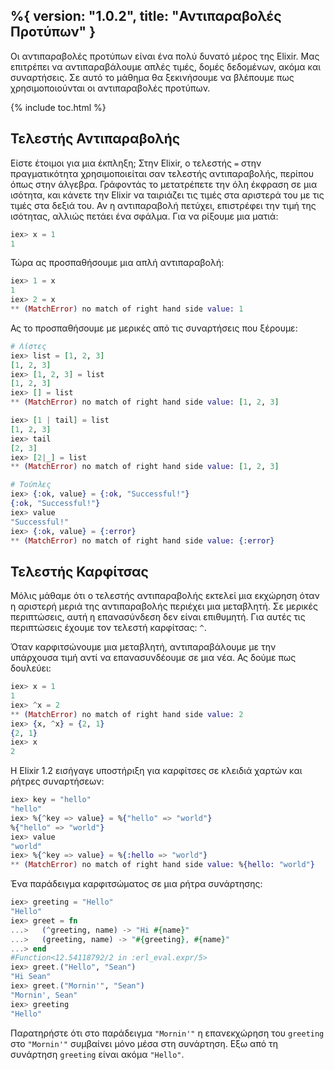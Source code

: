 %{
  version: "1.0.2",
  title: "Αντιπαραβολές Προτύπων"
}
---

Οι αντιπαραβολές προτύπων είναι ένα πολύ δυνατό μέρος της Elixir.  Μας επιτρέπει να αντιπαραβάλουμε απλές τιμές, δομές δεδομένων, ακόμα και συναρτήσεις.  Σε αυτό το μάθημα θα ξεκινήσουμε να βλέπουμε πως χρησιμοποιούνται οι αντιπαραβολές προτύπων.

{% include toc.html %}

## Τελεστής Αντιπαραβολής

Είστε έτοιμοι για μια έκπληξη; Στην Elixir, ο τελεστής `=` στην πραγματικότητα χρησιμοποιείται σαν τελεστής αντιπαραβολής, περίπου όπως στην άλγεβρα. Γράφοντάς το μετατρέπετε την όλη έκφραση σε μια ισότητα, και κάνετε την Elixir να ταιριάζει τις τιμές στα αριστερά του με τις τιμές στα δεξιά του. Αν η αντιπαραβολή πετύχει, επιστρέφει την τιμή της ισότητας, αλλιώς πετάει ένα σφάλμα. Για να ρίξουμε μια ματιά:

```elixir
iex> x = 1
1
```

Τώρα ας προσπαθήσουμε μια απλή αντιπαραβολή:

```elixir
iex> 1 = x
1
iex> 2 = x
** (MatchError) no match of right hand side value: 1
```

Ας το προσπαθήσουμε με μερικές από τις συναρτήσεις που ξέρουμε:

```elixir
# Λίστες
iex> list = [1, 2, 3]
[1, 2, 3]
iex> [1, 2, 3] = list
[1, 2, 3]
iex> [] = list
** (MatchError) no match of right hand side value: [1, 2, 3]

iex> [1 | tail] = list
[1, 2, 3]
iex> tail
[2, 3]
iex> [2|_] = list
** (MatchError) no match of right hand side value: [1, 2, 3]

# Τούπλες
iex> {:ok, value} = {:ok, "Successful!"}
{:ok, "Successful!"}
iex> value
"Successful!"
iex> {:ok, value} = {:error}
** (MatchError) no match of right hand side value: {:error}
```

## Τελεστής Καρφίτσας

Μόλις μάθαμε ότι ο τελεστής αντιπαραβολής εκτελεί μια εκχώρηση όταν η αριστερή μεριά της αντιπαραβολής περιέχει μια μεταβλητή.  Σε μερικές περιπτώσεις, αυτή η επανασύνδεση δεν είναι επιθυμητή. Για αυτές τις περιπτώσεις έχουμε τον τελεστή καρφίτσας: `^`.

Όταν καρφιτσώνουμε μια μεταβλητή, αντιπαραβάλουμε με την υπάρχουσα τιμή αντί να επανασυνδέουμε σε μια νέα.  Ας δούμε πως δουλεύει:

```elixir
iex> x = 1
1
iex> ^x = 2
** (MatchError) no match of right hand side value: 2
iex> {x, ^x} = {2, 1}
{2, 1}
iex> x
2
```

Η Elixir 1.2 εισήγαγε υποστήριξη για καρφίτσες σε κλειδιά χαρτών και ρήτρες συναρτήσεων:

```elixir
iex> key = "hello"
"hello"
iex> %{^key => value} = %{"hello" => "world"}
%{"hello" => "world"}
iex> value
"world"
iex> %{^key => value} = %{:hello => "world"}
** (MatchError) no match of right hand side value: %{hello: "world"}
```

Ένα παράδειγμα καρφιτσώματος σε μια ρήτρα συνάρτησης:

```elixir
iex> greeting = "Hello"
"Hello"
iex> greet = fn
...>   (^greeting, name) -> "Hi #{name}"
...>   (greeting, name) -> "#{greeting}, #{name}"
...> end
#Function<12.54118792/2 in :erl_eval.expr/5>
iex> greet.("Hello", "Sean")
"Hi Sean"
iex> greet.("Mornin'", "Sean")
"Mornin', Sean"
iex> greeting
"Hello"
```

Παρατηρήστε ότι στο παράδειγμα `"Mornin'"` η επανεκχώρηση του `greeting` στο `"Mornin'"` συμβαίνει μόνο μέσα στη συνάρτηση. Εξω από τη συνάρτηση `greeting` είναι ακόμα `"Hello"`.

